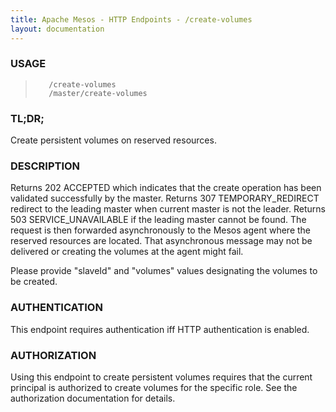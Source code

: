 ```yaml
---
title: Apache Mesos - HTTP Endpoints - /create-volumes
layout: documentation
---
```

<!--- This is an automatically generated file. DO NOT EDIT! --->

### USAGE ###
>        /create-volumes
>        /master/create-volumes

### TL;DR; ###
Create persistent volumes on reserved resources.

### DESCRIPTION ###
Returns 202 ACCEPTED which indicates that the create
operation has been validated successfully by the master.
Returns 307 TEMPORARY_REDIRECT redirect to the leading master when
current master is not the leader.
Returns 503 SERVICE_UNAVAILABLE if the leading master cannot be
found.
The request is then forwarded asynchronously to the Mesos
agent where the reserved resources are located.
That asynchronous message may not be delivered or
creating the volumes at the agent might fail.

Please provide "slaveId" and "volumes" values designating
the volumes to be created.


### AUTHENTICATION ###
This endpoint requires authentication iff HTTP authentication is
enabled.

### AUTHORIZATION ###
Using this endpoint to create persistent volumes requires that
the current principal is authorized to create volumes for the
specific role.
See the authorization documentation for details.